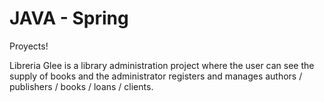 # JAVA - Spring

Proyects!

Libreria Glee is a library administration project where the user can see the supply of books and the administrator registers and manages authors / publishers / books / loans / clients.
